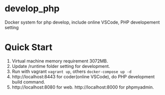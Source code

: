 # develop_php
Docker system for php develop, include online VSCode, PHP developement setting

# Quick Start
1. Virtual machine memory requirement 3072MB.
1. Update /runtime folder setting for development.
1. Run with vagrant ```vagrant up```, others ```docker-compose up -d```
1. http://localhost:8443 for coder(online VSCode), do PHP development build command.
1. http://localhost:8080 for web. http://localhost:8000 for phpmyadmin.
